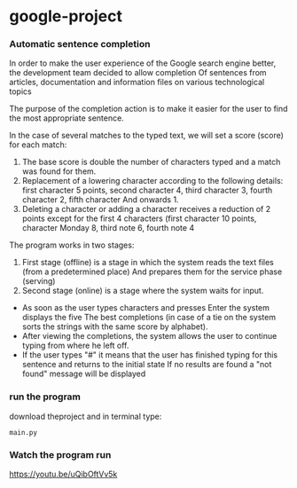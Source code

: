 # google-project
### Automatic sentence completion

In order to make the user experience of the Google search engine better,
the development team decided to allow completion
Of sentences from articles, documentation and information files on various technological topics

The purpose of the completion action is to make it easier for the user to find the most appropriate sentence.

In the case of several matches to the typed text, we will set a score (score) for each match:
1. The base score is double the number of characters typed and a match was found for them.
2. Replacement of a lowering character according to the following details: first character 5 points, second character 4, third character 3, fourth character 2, fifth character
And onwards 1.
3. Deleting a character or adding a character receives a reduction of 2 points except for the first 4 characters (first character 10 points, character
Monday 8, third note 6, fourth note 4

The program works in two stages:
1. First stage (offline) is a stage in which the system reads the text files (from a predetermined place)
And prepares them for the service phase (serving)
2. Second stage (online) is a stage where the system waits for input.
* As soon as the user types characters and presses Enter the system displays the five
The best completions (in case of a tie on the system sorts the strings with the same score by alphabet).
* After viewing the completions, the system allows the user to continue typing from where he left off.
* If the user types "#" it means that the user has finished typing for this sentence and returns to the initial state
If no results are found a "not found" message will be displayed

### run the program 
download theproject and in terminal type:
```
main.py
```

### Watch the program run
https://youtu.be/uQibOftVv5k
